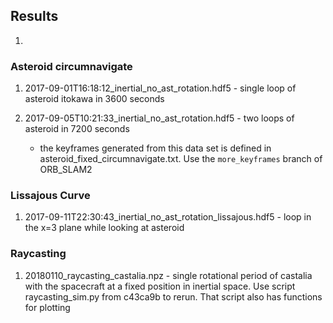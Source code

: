 ## Results

1. 

### Asteroid circumnavigate

1. 2017-09-01T16:18:12_inertial_no_ast_rotation.hdf5 - single loop of asteroid itokawa in 3600 seconds
2. 2017-09-05T10:21:33_inertial_no_ast_rotation.hdf5 - two loops of asteroid in 7200 seconds
    
    * the keyframes generated from this data set is defined in asteroid_fixed_circumnavigate.txt.
    Use the `more_keyframes` branch of ORB_SLAM2

### Lissajous Curve
1. 2017-09-11T22:30:43_inertial_no_ast_rotation_lissajous.hdf5 - loop in the x=3 plane while looking at asteroid

### Raycasting

1. 20180110_raycasting_castalia.npz - single rotational period of castalia with
the spacecraft at a fixed position in inertial space.
Use script raycasting_sim.py from c43ca9b to rerun. 
That script also has functions for plotting
